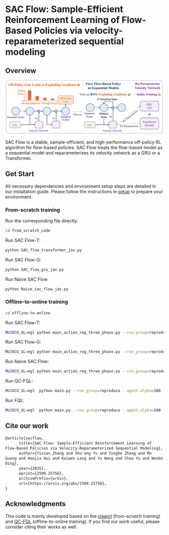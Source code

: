 # SAC Flow: Sample-Efficient Reinforcement Learning of Flow-Based Policies via velocity-reparameterized sequential modeling

## Overview

![Overview of our SAC Flow](./overview.png)

SAC Flow is a stable, sample-efficient, and high-performance off-policy RL algorithm for flow-based policies. SAC Flow treats the flow-based model as a sequential model and reparameterizes its velocity network as a GRU or a Transformer.

## Get Start
All necessary dependencies and environment setup steps are detailed in our installation guide. Please follow the instructions in [setup](sacflow-setup.md) to prepare your environment. 


### From-scratch training

Run the corresponding file directly:
``` bash
cd from_scratch_code
```
Run SAC Flow-T:
``` bash
python SAC_flow_transformer_jax.py 
```

Run SAC Flow-G:
``` bash
python SAC_flow_gru_jax.py 
```

Run Naive SAC Flow
``` bash
python Naive_sac_flow_jax.py
```

### Offline-to-online training
``` bash
cd offline-to-online
```
Run SAC Flow-T:
``` bash
MUJOCO_GL=egl python main_action_reg_three_phase.py --run_group=reproduce --agent=agents/acfql_transformer_ablation_online_sac.py --agent.alpha=100 --env_name=cube-triple-play-singletask-task4-v0 --sparse=False --horizon_length=5
```

Run SAC Flow-G:
```bash
MUJOCO_GL=egl python main_action_reg_three_phase.py --run_group=reproduce --agent=agents/acfql_gru_ablation_online_sac.py --agent.alpha=100 --env_name=cube-triple-play-singletask-task4-v0 --sparse=False --horizon_length=5
```

Run Naive SAC Flow:
```bash
MUJOCO_GL=egl python main_action_reg_three_phase.py --run_group=reproduce --agent=agents/acfql_ablation_online.py --agent.alpha=100 --env_name=cube-triple-play-singletask-task4-v0 --sparse=False --horizon_length=5
```

Run QC-FQL:
```bash
MUJOCO_GL=egl  python main.py --run_group=reproduce --agent.alpha=100 --env_name=cube-triple-play-singletask-task4-v0 --sparse=False --horizon_length=5
```

Run FQL:
```bash
MUJOCO_GL=egl  python main.py --run_group=reproduce --agent.alpha=100 --env_name=cube-triple-play-singletask-task4-v0 --sparse=False --horizon_length=1
```

## Cite our work
```
@article{sacflow,
      title={SAC Flow: Sample-Efficient Reinforcement Learning of Flow-Based Policies via Velocity-Reparameterized Sequential Modeling}, 
      author={Yixian Zhang and Shu'ang Yu and Tonghe Zhang and Mo Guang and Haojia Hui and Kaiwen Long and Yu Wang and Chao Yu and Wenbo Ding},
      year={2025},
      eprint={2509.25756},
      archivePrefix={arXiv},
      url={https://arxiv.org/abs/2509.25756}, 
}
```

## Acknowledgments
This code is mainly developed based on the [cleanrl](https://github.com/vwxyzjn/cleanrl) (from-scratch training) and [QC-FQL](https://github.com/ColinQiyangLi/qc) (offline-to-online training). If you find our work useful, please consider citing their works as well.

